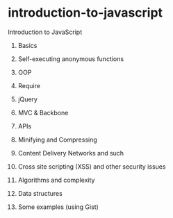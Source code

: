 introduction-to-javascript
==========================

Introduction to JavaScript

1. Basics

2. Self-executing anonymous functions

3. OOP

4. Require

5. jQuery

6. MVC & Backbone

7. APIs

8. Minifying and Compressing

9. Content Delivery Networks and such

10. Cross site scripting (XSS) and other security issues

11. Algorithms and complexity

12. Data structures

13. Some examples (using Gist)
